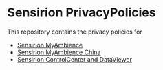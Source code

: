 # Sensirion PrivacyPolicies
This repository contains the privacy policies for 

* [Sensirion MyAmbience](MyAmbience/privacy_policy.md)
* [Sensirion MyAmbience China](MyAmbience/privacy_policy_cn.md)
* [Sensirion ControlCenter and DataViewer](ControlCenter/privacy_policy.md)
